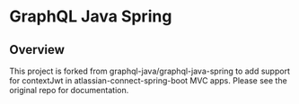 # GraphQL Java Spring

## Overview


This project is forked from graphql-java/graphql-java-spring to add support for contextJwt in atlassian-connect-spring-boot MVC apps. Please see the original repo for documentation.




